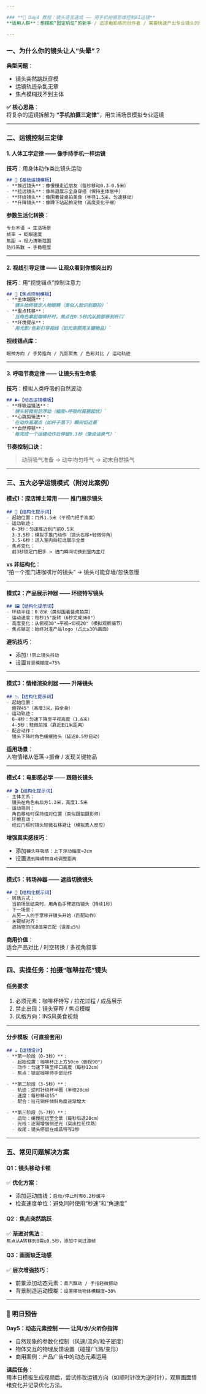 ```yaml
---

### **📅 Day4 教程：镜头语言速成 —— 用手机拍摄思维控制AI运镜**  
**适用人群**：想摆脱“固定机位”的新手 / 追求电影感的创作者 / 需要快速产出专业镜头的短视频博主  

---
```


### **一、为什么你的镜头让人“头晕”？**  
**典型问题**：  
- 镜头突然跳跃穿模  
- 运镜轨迹杂乱无章  
- 焦点模糊找不到主体  

**✅ 核心思路**：  
将复杂的运镜拆解为 **“手机拍摄三定律”**，用生活场景模拟专业运镜  

---

### **二、运镜控制三定律**  
#### **1. 人体工学定律 —— 像手持手机一样运镜**  
**技巧**：用身体动作类比镜头运动  
```markdown
## 📱【基础运镜模板】  
- **推近镜头**：像慢慢走近朋友（每秒移动0.3-0.5米）  
- **拉远镜头**：像后退展示全身穿搭（保持主体居中）  
- **环绕镜头**：像围着餐桌拍美食（半径1.5米，匀速移动）  
- **升降镜头**：像蹲下站起拍宠物（高度变化平缓）  
```  
**参数生活化转换**：  
```
专业术语 → 生活场景  
帧率 → 眨眼速度  
焦距 → 视力清晰范围  
防抖系数 → 手稳程度  
```

---

#### **2. 视线引导定律 —— 让观众看到你想突出的**  
**技巧**：用“视觉锚点”控制注意力  
```markdown
## 👀【焦点控制模板】  
- **主体跟随**：  
  `镜头始终锁定人物眼睛（类似人脸识别跟拍）`  
- **重点转移**：  
  `当角色拿起咖啡杯时，焦点在0.5秒内从脸部移到杯口`  
- **环境提示**：  
  `用光影/色彩引导视线（如光束照亮关键物品）`  
```  
**视线锚点库**：  
```
眼神方向 / 手势指向 / 光影聚焦 / 色彩对比 / 运动轨迹
```

---

#### **3. 呼吸节奏定律 —— 让镜头有生命感**  
**技巧**：模拟人类呼吸的自然波动  
```markdown
## 🌬️【动态运镜模板】  
- **呼吸运镜法**：  
  `镜头轻微前后浮动（幅度≈呼吸时肩膀起伏）`  
- **心跳剪辑法**：  
  `在动作高潮点（如杯子落下）瞬间切近景`  
- **自然停顿**：  
  `每完成一个运镜动作后停留0.3秒（像说话换气）`  
```  
**节奏控制口诀**：  
> 动前吸气准备 → 动中均匀呼气 → 动末自然换气  

---

### **三、五大必学运镜模式（附对比案例）**  
#### **模式1：探店博主常用 —— 推门展示镜头**  
```markdown
## 🚪【结构化提示词】  
- 起始位置：门外1.5米（平视门把手高度）  
- 运动轨迹：  
  0-3秒：匀速推近到门前0.5米  
  3-3.5秒：模拟手推门动作（镜头右移+轻微仰角）  
  3.5-6秒：进入室内后拉远展示全景  
- 焦点变化：  
  前3秒锁定门把手 → 进门瞬间切换到室内主灯  
```  
**vs 非结构化**：  
“拍一个推门进咖啡厅的镜头” → 镜头可能穿墙/忽快忽慢  

---

#### **模式2：产品展示神器 —— 环绕特写镜头**  
```markdown
## 🖼️【结构化提示词】  
- 环绕半径：0.8米（类似围着餐桌拍菜）  
- 运动速度：每秒15°旋转（6秒完成360°）  
- 高度变化：从俯视30°→平视→仰视20°（模拟观察细节）  
- 焦点锁定：始终对准产品logo（占比≥30%画面）  
```  
**避坑技巧**：  
- 添加`!!禁止镜头抖动`  
- 设置`背景模糊度=75%`  

---

#### **模式3：情绪渲染利器 —— 升降镜头**  
```markdown
## 📉【结构化提示词】  
- 起始位置：  
  俯视45°（高度3米，拍全身）  
- 运动轨迹：  
  0-4秒：匀速下降至平视高度（1.6米）  
  4-5秒：轻微前推（靠近到1米距离）  
- 配合动作：  
  镜头下降时角色缓缓抬头（延迟0.5秒启动）  
```  
**适用场景**：  
人物情绪从低落→振奋 / 发现关键物品  

---

#### **模式4：电影感必学 —— 跟随长镜头**  
```markdown
## 🎬【结构化提示词】  
- 主体关系：  
  镜头在角色右后方1.2米，高度1.5米  
- 运动规则：  
  角色移动时保持相对位置（类似跟拍摄影师）  
- 环境互动：  
  经过门框时镜头轻微右移避让（模拟真人反应）  
```  
**增强真实感技巧**：  
- 添加`镜头呼吸感：上下浮动幅度≈2cm`  
- 设置`遇到障碍物自动调整距离`  

---

#### **模式5：转场神器 —— 遮挡切换镜头**  
```markdown
## 🖤【结构化提示词】  
- 转场方式：  
  当前场景结束时，用角色手臂遮挡镜头（持续1秒）  
- 下一场景：  
  从另一人的手掌移开镜头开始（匹配动作）  
- 关键帧对齐：  
  遮挡物的RGB值需匹配（误差≤5%）  
```  
**商用价值**：  
适合产品对比 / 时空转换 / 多视角叙事  

---

### **四、实操任务：拍摄“咖啡拉花”镜头**  
#### **任务要求**  
1. 必须元素：咖啡杯特写 / 拉花过程 / 成品展示  
2. 禁止出现：镜头穿帮 / 焦点模糊  
3. 风格方向：INS风美食视频  

---

#### **分步模板（可直接套用）**  
```markdown
## ☕【运镜设计】  
- **第一阶段（0-3秒）**：  
  - 起始位置：咖啡杯正上方50cm（俯视90°）  
  - 动作：匀速下降至杯口高度（每秒12cm）  
  - 焦点：锁定咖啡师手部动作  

- **第二阶段（3-5秒）**：  
  - 轨迹：逆时针绕杯半圈（半径20cm）  
  - 速度：每秒移动15°  
  - 配合：拉花钢杯倾斜角度逐渐增大  

- **第三阶段（5-7秒）**：  
  - 运动：缓慢拉远至全景（每秒后退20cm）  
  - 光线：逐渐增强侧逆光（突出拉花纹路）  
  - 收尾：镜头停留在成品特写2秒  
```

---

### **五、常见问题解决方案**  
#### **Q1：镜头移动卡顿**  
✅ **优化方案**：  
- 添加运动曲线：`启动/停止时有0.2秒缓冲`  
- 检查速度单位：避免同时使用“秒速”和“角速度”  

#### **Q2：焦点突然跳跃**  
✅ **渐进对焦法**：  
`焦点从A转移到B需≥0.5秒，添加中间过渡帧`  

#### **Q3：画面缺乏动感**  
✅ **层次增强技巧**：  
- 前景添加动态元素：`蒸汽飘动 / 手指轻微颤动`  
- 背景制造运动模糊：`设置移动物体模糊度=30%`  

---

### **📌 明日预告**  
**Day5：动态元素控制 —— 让风/水/火听你指挥**  
- 自然现象的参数化控制（风速/流向/粒子密度）  
- 物体交互的物理反馈设置（碰撞/飞溅/变形）  
- 商用案例：产品广告中的动态元素运用  

**课后任务**：  
用本日模板生成视频后，尝试修改运镜方向（如顺时针改为逆时针），观察画面情绪变化并记录优化方法。